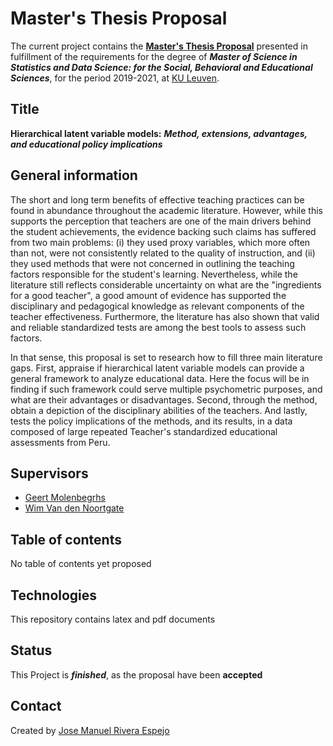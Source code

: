 # Master's Thesis Proposal
The current project contains the [**Master's Thesis Proposal**](https://raw.githubusercontent.com/jriveraespejo/thesis_proposal/master/Thesis_proposal_(preliminar).pdf) presented in fulfillment of the requirements for the degree of **_Master of Science in Statistics and Data Science: for the Social, Behavioral and Educational Sciences_**, for the period 2019-2021, at [KU Leuven](https://onderwijsaanbod.kuleuven.be/2020/opleidingen/e/SC_51016989.htm#bl=02,0201,020101,020102,020103,02010301,02010302,0202,020202,020203,02020301).

## Title

**Hierarchical latent variable models:** 
**_Method, extensions, advantages, and educational policy implications_**

## General information

The short and long term benefits of effective teaching practices can be found in abundance throughout the academic literature. However, while this supports the perception that teachers are one of the main drivers behind the student achievements, the evidence backing such claims has suffered from two main problems: (i) they used proxy variables, which more often than not, were not consistently related to the quality of instruction, and (ii) they used methods that were not concerned in outlining the teaching factors responsible for the student's learning. Nevertheless, while the literature still reflects considerable uncertainty on what are the "ingredients for a good teacher", a good amount of evidence has supported the disciplinary and pedagogical knowledge as relevant components of the teacher effectiveness. Furthermore, the literature has also shown that valid and reliable standardized tests are among the best tools to assess such factors. 

In that sense, this proposal is set to research how to fill three main literature gaps. First, appraise if hierarchical latent variable models can provide a general framework to analyze educational data. Here the focus will be in finding if such framework could serve multiple psychometric purposes, and what are their advantages or disadvantages. Second, through the method, obtain a depiction of the disciplinary abilities of the teachers. And lastly, tests the policy implications of the methods, and its results, in a data composed of large repeated Teacher's standardized educational assessments from Peru.


## Supervisors
* [Geert Molenbegrhs](https://www.kuleuven.be/wieiswie/nl/person/00056633)
* [Wim Van den Noortgate](https://www.kuleuven.be/wieiswie/nl/person/00006844)


## Table of contents
No table of contents yet proposed


## Technologies
This repository contains latex and pdf documents


## Status
This Project is **_finished_**, as the proposal have been **accepted**


## Contact
Created by [Jose Manuel Rivera Espejo](http://linkedin.com/in/jriveraespejo)
